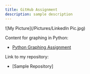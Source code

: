 ```yaml
---
title: GitHub Assignment
description: sample description
---
```

![My Picture](/Pictures/LinkedIn Pic.jpg)

Content for graphing in Python:
- [Python Graphing Assignment](/timeseries/index.md)

Link to my repository:
- [Sample Repository]
